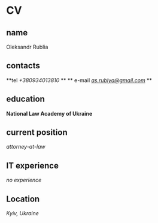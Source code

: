 # CV

## name
Oleksandr Rublia
## contacts
**tel *+380934013810* **
** e-mail *as.rublya@gmail.com* **

## education
**National Law Academy of Ukraine**

## current position
*attorney-at-law*

## IT experience
*no experience*

## Location
*Kyiv, Ukraine*
